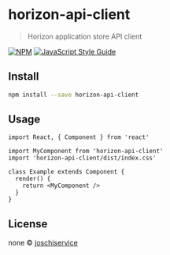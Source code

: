 # horizon-api-client

> Horizon application store API client

[![NPM](https://img.shields.io/npm/v/horizon-api-client.svg)](https://www.npmjs.com/package/horizon-api-client) [![JavaScript Style Guide](https://img.shields.io/badge/code_style-standard-brightgreen.svg)](https://standardjs.com)

## Install

```bash
npm install --save horizon-api-client
```

## Usage

```tsx
import React, { Component } from 'react'

import MyComponent from 'horizon-api-client'
import 'horizon-api-client/dist/index.css'

class Example extends Component {
  render() {
    return <MyComponent />
  }
}
```

## License

none © [joschiservice](https://github.com/joschiservice)
